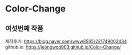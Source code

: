 # Color-Change
## 여섯번째 작품
제작후기: https://blog.naver.com/www8565/221749002434 <br />
github.io: https://jeongwoo903.github.io/Color-Change/
